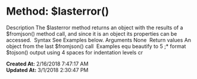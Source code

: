 # Method: $lasterror()

Description The $lasterror method returns an object with the results of a $fromjson() method call, and since it is an object its properties can be accessed.  Syntax See Examples below. Arguments None  Return values An object from the last $fromjson() call  Examples equ beautify to 5 ;* format $tojson() output using 4 spaces for indentation levels cr  

**Created At:** 2/16/2018 7:47:17 AM  
**Updated At:** 3/1/2018 2:30:47 PM  

